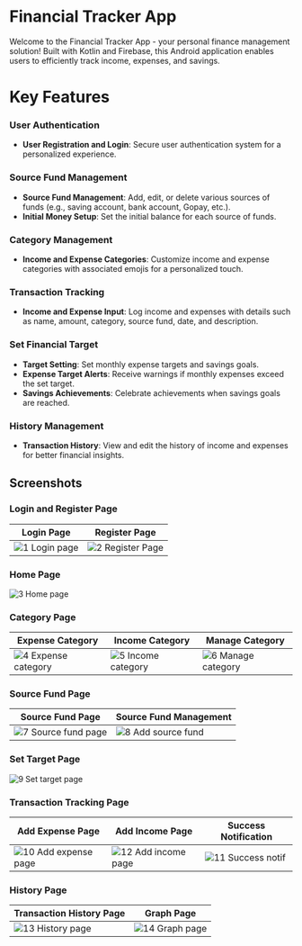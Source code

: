 # Financial Tracker App
Welcome to the Financial Tracker App - your personal finance management solution! Built with Kotlin and Firebase, this Android application enables users to efficiently track income, expenses, and savings.

# Key Features

### User Authentication
- **User Registration and Login**: Secure user authentication system for a personalized experience.
  
### Source Fund Management
- **Source Fund Management**: Add, edit, or delete various sources of funds (e.g., saving account, bank account, Gopay, etc.).
- **Initial Money Setup**: Set the initial balance for each source of funds.
  
### Category Management
- **Income and Expense Categories**: Customize income and expense categories with associated emojis for a personalized touch.

### Transaction Tracking
- **Income and Expense Input**: Log income and expenses with details such as name, amount, category, source fund, date, and description.

### Set Financial Target
- **Target Setting**: Set monthly expense targets and savings goals.
- **Expense Target Alerts**: Receive warnings if monthly expenses exceed the set target.
- **Savings Achievements**: Celebrate achievements when savings goals are reached.

### History Management
- **Transaction History**: View and edit the history of income and expenses for better financial insights.

## Screenshots

### Login and Register Page
|Login Page | Register Page|
|---|---|
|![1  Login page](https://github.com/anthonyreynaldi/financial-tracking-app/assets/77012214/d0447fe2-bd44-4676-b7e9-43d7430587ab) |![2  Register Page](https://github.com/anthonyreynaldi/financial-tracking-app/assets/77012214/4be818e9-4c31-4ab6-aec5-8a14912b8fb9)|

### Home Page
![3  Home page](https://github.com/anthonyreynaldi/financial-tracking-app/assets/77012214/6fd54b2c-3cb3-41a6-b152-c7b9eb51e1d6)

### Category Page
|Expense Category|Income Category|Manage Category|
|---|---|---|
|![4  Expense category](https://github.com/anthonyreynaldi/financial-tracking-app/assets/77012214/0768cf8d-381f-46a2-a86d-690e1952467d)|![5  Income category](https://github.com/anthonyreynaldi/financial-tracking-app/assets/77012214/cbcfa711-cebc-41d2-9d1b-6422a6f299a1)|![6  Manage category](https://github.com/anthonyreynaldi/financial-tracking-app/assets/77012214/f205a7e5-bf1b-4315-9d7e-9c8ed4448699)|

### Source Fund Page
|Source Fund Page|Source Fund Management|
|---|---|
|![7  Source fund page](https://github.com/anthonyreynaldi/financial-tracking-app/assets/77012214/d2752428-2738-490d-9a5b-21613ac2d7a0)|![8  Add source fund](https://github.com/anthonyreynaldi/financial-tracking-app/assets/77012214/a444d1f7-8295-44d0-b686-9bbfee7adbc9)|

### Set Target Page
![9  Set target page](https://github.com/anthonyreynaldi/financial-tracking-app/assets/77012214/9e6fdac8-f645-45f2-9aa8-f17e76f2ab3c)

### Transaction Tracking Page
|Add Expense Page|Add Income Page|Success Notification|
|---|---|---|
|![10  Add expense page](https://github.com/anthonyreynaldi/financial-tracking-app/assets/77012214/c73770ff-a34b-45ed-9104-ca5c0bc0057d)|![12  Add income page](https://github.com/anthonyreynaldi/financial-tracking-app/assets/77012214/d5f8cade-9743-4a84-94c0-06aa86c3ccf3)|![11  Success notif](https://github.com/anthonyreynaldi/financial-tracking-app/assets/77012214/a3974aa1-0793-4101-bcdd-1c13ea440f91)|

### History Page
|Transaction History Page|Graph Page|
|---|---|
|![13  History page](https://github.com/anthonyreynaldi/financial-tracking-app/assets/77012214/2d492f38-04d6-4256-a5e1-e88b6dd7ed8e)|![14  Graph page](https://github.com/anthonyreynaldi/financial-tracking-app/assets/77012214/d4c1417f-c9cc-4ef7-88f9-dbd3d97bb6d1)|
